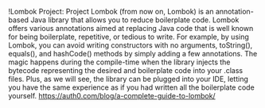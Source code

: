 !Lombok Project:
Project Lombok (from now on, Lombok) is an annotation-based Java library that allows you to reduce boilerplate code. Lombok offers various annotations aimed at replacing Java code that is well known for being boilerplate, repetitive, or tedious to write. For example, by using Lombok, you can avoid writing constructors with no arguments, toString(), equals(), and hashCode() methods by simply adding a few annotations. The magic happens during the compile-time when the library injects the bytecode representing the desired and boilerplate code into your .class files. Plus, as we will see, the library can be plugged into your IDE, letting you have the same experience as if you had written all the boilerplate code yourself.
https://auth0.com/blog/a-complete-guide-to-lombok/
